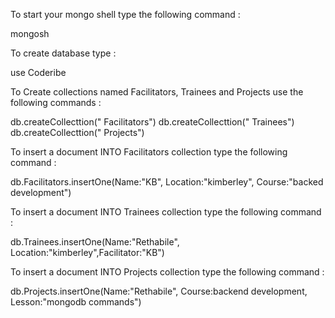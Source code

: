 To start your mongo shell type the following command :

mongosh

To create database type :

use Coderibe

To Create collections named Facilitators, Trainees and Projects use the following commands : 

db.createCollecttion(" Facilitators")
db.createCollecttion("  Trainees")
db.createCollecttion(" Projects")

To insert a document INTO Facilitators collection type the following command :

db.Facilitators.insertOne(Name:"KB", Location:"kimberley", Course:"backed development")

To insert a document INTO Trainees collection type the following command :

db.Trainees.insertOne(Name:"Rethabile", Location:"kimberley",Facilitator:"KB")

To insert a document INTO Projects collection type the following command :

db.Projects.insertOne(Name:"Rethabile", Course:backend development, Lesson:"mongodb commands")